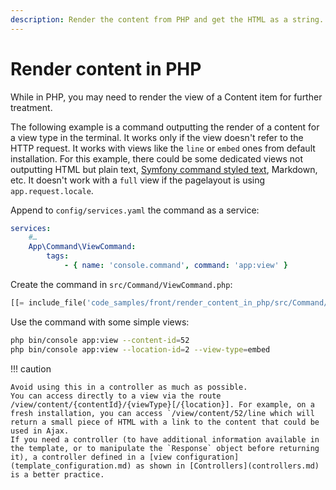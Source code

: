 ```yaml
---
description: Render the content from PHP and get the HTML as a string.
---
```


# Render content in PHP

While in PHP, you may need to render the view of a Content item for further treatment.

The following example is a command outputting the render of a content for a view type in the terminal.
It works only if the view doesn't refer to the HTTP request.
It works with views like the `line` or `embed` ones from default installation.
For this example, there could be some dedicated views not outputting HTML but plain text, [Symfony command styled text](https://symfony.com/doc/5.4/console/coloring.html), Markdown, etc.
It doesn't work with a `full` view if the pagelayout is using `app.request.locale`.

Append to `config/services.yaml` the command as a service:

```yaml
services:
    #…
    App\Command\ViewCommand:
        tags:
            - { name: 'console.command', command: 'app:view' }
```

Create the command in `src/Command/ViewCommand.php`:

```php hl_lines="57-61"
[[= include_file('code_samples/front/render_content_in_php/src/Command/ViewCommand.php') =]]
```

Use the command with some simple views:

```bash
php bin/console app:view --content-id=52
php bin/console app:view --location-id=2 --view-type=embed
```

!!! caution

    Avoid using this in a controller as much as possible.
    You can access directly to a view via the route /view/content/{contentId}/{viewType}[/{location}]. For example, on a fresh installation, you can access `/view/content/52/line which will return a small piece of HTML with a link to the content that could be used in Ajax.
    If you need a controller (to have additional information available in the template, or to manipulate the `Response` object before returning it), a controller defined in a [view configuration](template_configuration.md) as shown in [Controllers](controllers.md) is a better practice.
